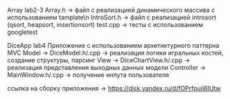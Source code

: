 Array lab2-3
Array.h -> файл с реализацией динамического массива с использованием tamplate\n
IntroSort.h -> файл с реализацией introsort (qsort, heapsort, insertionsort)
test.cpp -> тесты с использованием googletest

DiceApp lab4
Приложение с использованием архетиктурного паттерна MVC
Model -> DiceModel.h/.cpp -> реализация логики игральных костей, создание структуры, парсинг
View -> DiceChartView.h/.cpp -> реализация представления выходных данных модели
Controller -> MainWindow.h/.cpp -> получение инпута пользователя

ссылка на сборку приложения -> https://disk.yandex.ru/d/fOPrfpuii6IUtw

